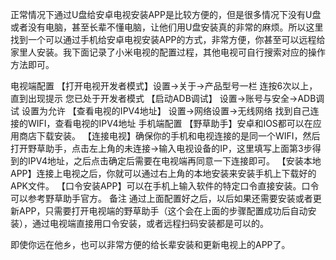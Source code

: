 正常情况下通过U盘给安卓电视安装APP是比较方便的，但是很多情况下没有U盘或者没有电脑，甚至长辈不懂电脑，让他们用U盘安装真的非常的麻烦。所以这里找到一个可以通过手机给安卓电视安装APP的方式，非常方便，你甚至可以远程给家里人安装。我下面记录了小米电视的配置过程，其他电视可自行搜索对应的操作方法即可。

电视端配置
【打开电视开发者模式】设置->关于->产品型号一栏 连按6次以上，直到出现提示 您已处于开发者模式
【启动ADB调试】 设置->账号与安全->ADB调试 设置为允许
【查看电视的IPV4地址】 设置->网络设置->无线网络 找到自己连接的WIFI，查看电视的IPV4地址
手机端配置
【野草助手】安卓和IOS都可以在应用商店下载安装。
【连接电视】确保你的手机和电视连接的是同一个WIFI，然后打开野草助手，点击左上角的未连接->输入电视设备的IP，这里填写上面第3步得到的IPV4地址，之后点击确定后需要在电视端再同意一下连接即可。
【安装本地APP】连接上电视之后，你就可以通过右上角的本地安装来安装手机上下载好的APK文件。
【口令安装APP】可以在手机上输入软件的特定口令直接安装。口令可以参考野草助手官方。
备注
通过上面配置好之后，以后如果还需要安装或者更新APP，只需要打开电视端的野草助手（这个会在上面的步骤配置成功后自动安装），通过电视端直接用口令安装，或者远程扫码安装都是可以的。

即使你远在他乡，也可以非常方便的给长辈安装和更新电视上的APP了。
